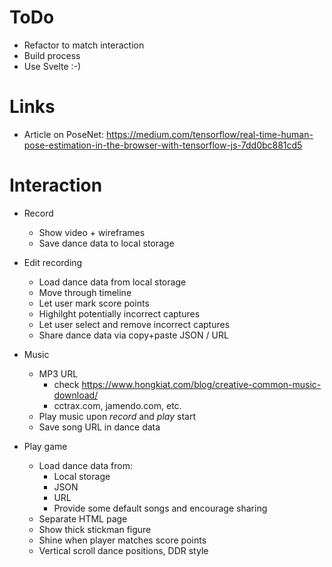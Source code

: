 # ToDo
- Refactor to match interaction
- Build process
- Use Svelte :-)

# Links
- Article on PoseNet: https://medium.com/tensorflow/real-time-human-pose-estimation-in-the-browser-with-tensorflow-js-7dd0bc881cd5

# Interaction
- Record
    - Show video + wireframes
    - Save dance data to local storage

- Edit recording
    - Load dance data from local storage
    - Move through timeline
    - Let user mark score points
    - Highilght potentially incorrect captures
    - Let user select and remove incorrect captures
    - Share dance data via copy+paste JSON / URL

- Music
    - MP3 URL
        - check https://www.hongkiat.com/blog/creative-common-music-download/
        - cctrax.com, jamendo.com, etc.
    - Play music upon *record* and *play* start
    - Save song URL in dance data

- Play game
    - Load dance data from:
        - Local storage
        - JSON
        - URL
        - Provide some default songs and encourage sharing
    - Separate HTML page
    - Show thick stickman figure
    - Shine when player matches score points
    - Vertical scroll dance positions, DDR style
